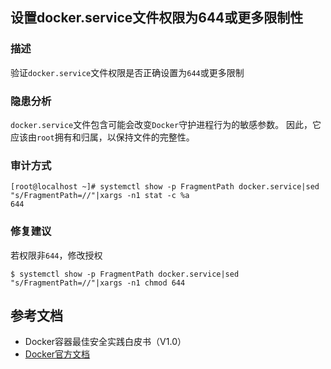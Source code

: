 ## 设置docker.service文件权限为644或更多限制性

### 描述

验证`docker.service`文件权限是否正确设置为`644`或更多限制

### 隐患分析

`docker.service`文件包含可能会改变`Docker`守护进程行为的敏感参数。
因此，它应该由`root`拥有和归属，以保持文件的完整性。

### 审计方式

```shell script
[root@localhost ~]# systemctl show -p FragmentPath docker.service|sed "s/FragmentPath=//"|xargs -n1 stat -c %a
644
```

### 修复建议

若权限非`644`，修改授权
```shell script
$ systemctl show -p FragmentPath docker.service|sed "s/FragmentPath=//"|xargs -n1 chmod 644
```

## 参考文档

- Docker容器最佳安全实践白皮书（V1.0）
- [Docker官方文档](https://docs.docker.com/)